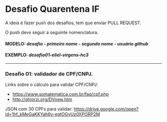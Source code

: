<h1 aling="center">Desafio Quarentena IF</h1>

A ideia é fazer push dos desafios, tem que enviar PULL REQUEST.

O push deve seguir a seguinte nomenclatura.

#### MODELO: *desafio - primeiro nome - segundo nome - usuário github*

#### EXEMPLO: *desafio01-eliel-virgens-hc3*

---

### Desafio 01: validador de CPF/CNPJ.

Links sobre o cálculo para validar CPF/CNPJ:
  - https://www.somatematica.com.br/faq/cpf.php
  - http://ghiorzi.org/DVnew.htm

JSON com 30 CPFs para validar: https://drive.google.com/open?id=1hf_kMeGaKKYah6v-egtOGyUz0XPORP2M
